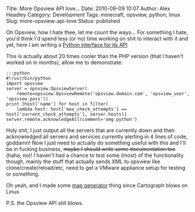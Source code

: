 Title: More Opsview API love...
Date: 2010-09-09 10:07
Author: Alex Headley
Category: Development
Tags: minecraft, opsview, python, linux
Slug: more-opsview-api-love
Status: published

Oh Opsview, how I hate thee, let me count the ways... For something I
hate, you'd think I'd spend less (or no) time working on shit to
interact with it and yet, here I am writing a [Python interface for its
API](http://github.com/aheadley/pyopsview)

This is actually about 20 times cooler than the PHP version (that I
haven't worked on in months), allow me to demonstrate:

    :::python
    #!/usr/bin/python
    import opsview
    server = opsview.OpsviewServer(
        remote=opsview.OpsviewRemote('opsview.domain.com', 'opsview_user', 'opsview_pass'))
    print [host['name'] for host in filter(
        lambda host: host['max_check_attempts'] == host['current_check_attempts'], server.hosts)]
    server.remote.acknowledgeAll(comment='omg python')

Holy shit, I just output all the servers that are currently down and
then acknowledged all servers and services currently alerting in 4 lines
of code, goddamn! Now I just need to actually do something useful with
this and I'll be in fucking business, ~~maybe I should write some
documentation too~~ (haha, no)! I haven't had a chance to test some
(most) of the functionality though, mainly the stuff that actually sends
XML to opsview like clone/create/reload/etc, need to get a VMware
appliance setup for testing or something.

Oh yeah, and I made some [map generator](http://github.com/aheadley/pynemap)
thing since Cartograph blows on Linux

P.S. the Opsview API still blows.
